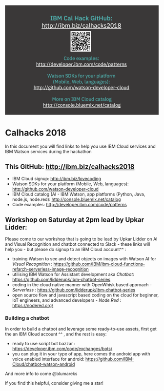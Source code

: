 
![](link.png)


# Calhacks 2018
In this document you will find links to help you use IBM Cloud services and IBM Watson services during the hackathon

## This GitHub: http://ibm.biz/calhacks2018

- IBM Cloud signup: http://ibm.biz/lovecoding
- Watson SDKs for your platform (Mobile, Web, languages): http://github.com/watson-developer-cloud
- IBM Cloud catalog (AI - IBM Watson, app platforms (Python, Java, node.js, node.red): http://console.bluemix.net/catalog
- Code examples: http://developer.ibm.com/code/patterns

## Workshop on Saturday at 2pm lead by Upkar Lidder:
Please come to our workshop that is going to be lead by Upkar Lidder on AI and Visual Recognition and chatbot connected to Slack - these links will help you - but please do signup to an IBM Cloud account^^ :

- training Watson to see and detect objects on images with Watson AI for *Visual Recognition* : https://github.com/IBM/ibm-cloud-functions-refarch-serverless-image-recognition
- utilising IBM Watson for Assistant development aka *Chatbot*: https://github.com/lidderupk/ibm-chatbot-series
- coding in the cloud native manner with OpenWhisk based approach - *Serverless* : https://github.com/lidderupk/ibm-chatbot-series
- open source flow and javascript based coding on the cloud for beginner, IoT engineers, and advanced developers - *Node.Red* : https://nodered.org/


### Building a chatbot
In order to build a chatbot and leverage some ready-to-use assets, first get the an IBM Cloud account ^^ , and the rest is easy:

- ready to use script bot bazzar : https://developer.ibm.com/code/exchanges/bots/
- you can plug it in your type of app, here comes the android app with voice enabled interface for android: https://github.com/IBM-Cloud/chatbot-watson-android



And more info to come
@blumareks

If you find this helpful, consider giving me a star!

